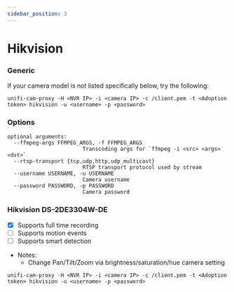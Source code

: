 ```yaml
---
sidebar_position: 3
---
```


# Hikvision

### Generic
If your camera model is not listed specifically below, try the following:

```
unifi-cam-proxy -H <NVR IP> -i <camera IP> -c /client.pem -t <Adoption token> hikvision -u <username> -p <password>
```

### Options
```
optional arguments:
  --ffmpeg-args FFMPEG_ARGS, -f FFMPEG_ARGS
                        Transcoding args for `ffmpeg -i <src> <args> <dst>`
  --rtsp-transport {tcp,udp,http,udp_multicast}
                        RTSP transport protocol used by stream
  --username USERNAME, -u USERNAME
                        Camera username
  --password PASSWORD, -p PASSWORD
                        Camera password
```


### Hikvision DS-2DE3304W-DE
- [x] Supports full time recording
- [ ] Supports motion events
- [ ] Supports smart detection
- Notes:
  * Change Pan/Tilt/Zoom via brightness/saturation/hue camera setting
```
unifi-cam-proxy -H <NVR IP> -i <camera IP> -c /client.pem -t <Adoption token> hikvision -u <username> -p <password>
```
